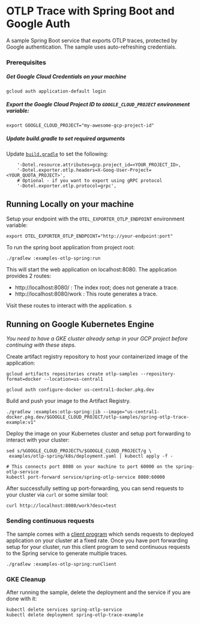 # OTLP Trace with Spring Boot and Google Auth

A sample Spring Boot service that exports OTLP traces, protected by Google authentication. The sample uses auto-refreshing credentials.

### Prerequisites

##### Get Google Cloud Credentials on your machine

```shell
gcloud auth application-default login
```

##### Export the Google Cloud Project ID to `GOOGLE_CLOUD_PROJECT` environment variable:

```shell
export GOOGLE_CLOUD_PROJECT="my-awesome-gcp-project-id"
```

##### Update build.gradle to set required arguments

Update [`build.gradle`](build.grade) to set the following:

```
	'-Dotel.resource.attributes=gcp.project_id=<YOUR_PROJECT_ID>,
	'-Dotel.exporter.otlp.headers=X-Goog-User-Project=<YOUR_QUOTA_PROJECT>',
	# Optional - if you want to export using gRPC protocol
	'-Dotel.exporter.otlp.protocol=grpc',
```

## Running Locally on your machine

Setup your endpoint with the `OTEL_EXPORTER_OTLP_ENDPOINT` environment variable:

```shell
export OTEL_EXPORTER_OTLP_ENDPOINT="http://your-endpoint:port"
```

To run the spring boot application from project root:

```shell
./gradlew :examples-otlp-spring:run
```

This will start the web application on localhost:8080. The application provides 2 routes:
 - http://localhost:8080/ : The index root; does not generate a trace.
 - http://localhost:8080/work : This route generates a trace.

Visit these routes to interact with the application.
s
## Running on Google Kubernetes Engine

*You need to have a GKE cluster already setup in your GCP project before continuing with these steps.*

Create artifact registry repository to host your containerized image of the application:
```shell
gcloud artifacts repositories create otlp-samples --repository-format=docker --location=us-central1

gcloud auth configure-docker us-central1-docker.pkg.dev
```

Build and push your image to the Artifact Registry.
```shell
./gradlew :examples:otlp-spring:jib --image="us-central1-docker.pkg.dev/$GOOGLE_CLOUD_PROJECT/otlp-samples/spring-otlp-trace-example:v1"
```

Deploy the image on your Kubernetes cluster and setup port forwarding to interact with your cluster:
```shell
sed s/%GOOGLE_CLOUD_PROJECT%/$GOOGLE_CLOUD_PROJECT/g \
 examples/otlp-spring/k8s/deployment.yaml | kubectl apply -f -

# This connects port 8080 on your machine to port 60000 on the spring-otlp-service
kubectl port-forward service/spring-otlp-service 8080:60000
```

After successfully setting up port-forwarding, you can send requests to your cluster via `curl` or some similar tool: 
```shell
curl http://localhost:8080/work?desc=test
```

### Sending continuous requests

The sample comes with a [client program](src/test/java/com/google/cloud/opentelemetry/examples/otlpspring/MainClient.java) which sends requests to deployed application on your cluster at a fixed rate.
Once you have port forwarding setup for your cluster, run this client program to send continuous requests to the Spring service to generate multiple traces.

```shell
./gradlew :examples-otlp-spring:runClient
```

### GKE Cleanup

After running the sample, delete the deployment and the service if you are done with it:
```shell
kubectl delete services spring-otlp-service
kubectl delete deployment spring-otlp-trace-example
```
